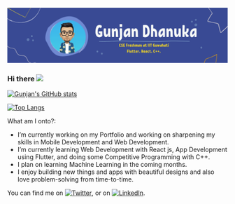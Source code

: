 [![Header](https://github.com/GunjanDhanuka/GunjanDhanuka/blob/main/20210418_155832_0000.png "Header")](https://gunjandhanuka.github.io/)

### Hi there <img src="https://raw.githubusercontent.com/MartinHeinz/MartinHeinz/master/wave.gif" width="30px">

<!--
**GunjanDhanuka/GunjanDhanuka** is a ✨ _special_ ✨ repository because its `README.md` (this file) appears on your GitHub profile.
-->

[![Gunjan's GitHub stats](https://github-readme-stats.vercel.app/api?username=GunjanDhanuka&count_private=true&show_icons=true)](https://github.com/anuraghazra/github-readme-stats)

[![Top Langs](https://github-readme-stats.vercel.app/api/top-langs/?username=GunjanDhanuka)](https://github.com/anuraghazra/github-readme-stats)

What am I onto?:

- I’m currently working on my Portfolio and working on sharpening my skills in Mobile Development and Web Development.
- I’m currently learning Web Development with React js, App Development using Flutter, and doing some Competitive Programming with C++.
- I plan on learning Machine Learning in the coming months.
- I enjoy building new things and apps with beautiful designs and also love problem-solving from time-to-time.


<!-- Actual text -->

You can find me on [![Twitter][1.2]][1], or on [![LinkedIn][2.2]][2].

<!-- Icons -->

[1.2]: http://i.imgur.com/wWzX9uB.png (twitter icon without padding)
[2.2]: https://raw.githubusercontent.com/MartinHeinz/MartinHeinz/master/linkedin-3-16.png (LinkedIn icon without padding)

<!-- Links to your social media accounts -->

[1]: https://twitter.com/gunjan_dhanuka
[2]: https://www.linkedin.com/in/gunjan-dhanuka-1239781ba/

